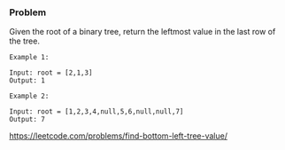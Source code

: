 ### Problem

Given the root of a binary tree, return the leftmost value in the last row of the tree.

```
Example 1:

Input: root = [2,1,3]
Output: 1
```

```
Example 2:

Input: root = [1,2,3,4,null,5,6,null,null,7]
Output: 7
```

https://leetcode.com/problems/find-bottom-left-tree-value/